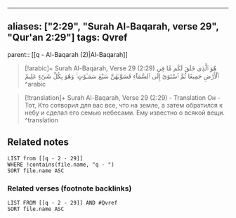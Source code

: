 
---
aliases: ["2:29", "Surah Al-Baqarah, verse 29", "Qur'an 2:29"]
tags: Qvref
---

parent:: [[q - Al-Baqarah (2)|Al-Baqarah]]

> [!arabic]+ Surah Al-Baqarah, Verse 29 (2:29)
> <span class="quran-arabic">هُوَ ٱلَّذِى خَلَقَ لَكُم مَّا فِى ٱلْأَرْضِ جَمِيعًا ثُمَّ ٱسْتَوَىٰٓ إِلَى ٱلسَّمَآءِ فَسَوَّىٰهُنَّ سَبْعَ سَمَـٰوَٰتٍ ۚ وَهُوَ بِكُلِّ شَىْءٍ عَلِيمٌ</span>
^arabic

> [!translation]+ Surah Al-Baqarah, Verse 29 (2:29) - Translation
> Он - Тот, Кто сотворил для вас все, что на земле, а затем обратился к небу и сделал его семью небесами. Ему известно о всякой вещи.
^translation



## Related notes
```dataview
LIST from [[q - 2 - 29]]
WHERE !contains(file.name, "q - ")
SORT file.name ASC
```

### Related verses (footnote backlinks)
```dataview
LIST FROM [[q - 2 - 29]] AND #Qvref
SORT file.name ASC
```

